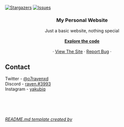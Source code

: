 <!-- Improved compatibility of back to top link: See: https://github.com/othneildrew/Best-README-Template/pull/73 -->
<a name="readme-top"></a>
<!--
*** Thanks for checking out the Best-README-Template. If you have a suggestion
*** that would make this better, please fork the repo and create a pull request
*** or simply open an issue with the tag "enhancement".
*** Don't forget to give the project a star!
*** Thanks again! Now go create something AMAZING! :D
-->



<!-- PROJECT SHIELDS -->
<!--
*** I'm using markdown "reference style" links for readability.
*** Reference links are enclosed in brackets [ ] instead of parentheses ( ).
*** See the bottom of this document for the declaration of the reference variables
*** for contributors-url, forks-url, etc. This is an optional, concise syntax you may use.
*** https://www.markdownguide.org/basic-syntax/#reference-style-links
-->
[![Stargazers][stars-shield]][stars-url]
[![Issues][issues-shield]][issues-url]




<h3 align="center">My Personal Website</h3>

  <p align="center">
    Just a basic website, nothing special
    <br />
    <a href="https://github.com/o7raven/o7raven.github.io"><strong></br>Explore the code</strong></a>
    <br />
    <br /> 
    · <a href="https://o7raven.github.io">View The Site</a>
    ·
    <a href="https://github.com/o7raven/o7raven.github.io/issues">Report Bug</a>
    ·
  </p>
</div>





<!-- CONTACT -->
## Contact

Twitter - [@o7ravenxd](https://twitter.com/o7ravenxd)</br>
Discord - [raven.#3993](https://discord.gg/n9yMdp5EDD)</br>
Instagram - [yakubiq](https://www.instagram.com/yakubiq)



[stars-shield]: https://img.shields.io/github/stars/o7raven/o7raven.github.io.svg?style=for-the-badge
[stars-url]: https://github.com/o7raven/o7raven.github.io/stargazers
[issues-shield]: https://img.shields.io/github/issues/o7raven/o7raven.github.io.svg?style=for-the-badge
[issues-url]: https://github.com/o7raven/o7raven.github.io/

</br></br></br></br>
<i>[README.md template created by](https://github.com/othneildrew)</i>

